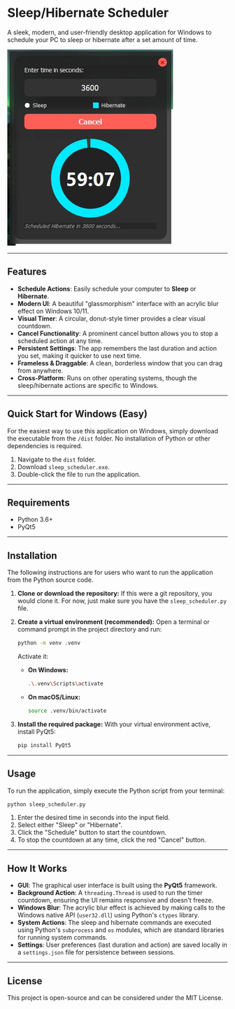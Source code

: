 # Sleep/Hibernate Scheduler

A sleek, modern, and user-friendly desktop application for Windows to schedule your PC to sleep or hibernate after a set amount of time.

![App Screenshot](sleep_scheduler.JPG "Application Interface")


---

## Features

*   **Schedule Actions**: Easily schedule your computer to **Sleep** or **Hibernate**.
*   **Modern UI**: A beautiful "glassmorphism" interface with an acrylic blur effect on Windows 10/11.
*   **Visual Timer**: A circular, donut-style timer provides a clear visual countdown.
*   **Cancel Functionality**: A prominent cancel button allows you to stop a scheduled action at any time.
*   **Persistent Settings**: The app remembers the last duration and action you set, making it quicker to use next time.
*   **Frameless & Draggable**: A clean, borderless window that you can drag from anywhere.
*   **Cross-Platform**: Runs on other operating systems, though the sleep/hibernate actions are specific to Windows.

---

## Quick Start for Windows (Easy)

For the easiest way to use this application on Windows, simply download the executable from the `/dist` folder. No installation of Python or other dependencies is required.

1.  Navigate to the `dist` folder.
2.  Download `sleep_scheduler.exe`.
3.  Double-click the file to run the application.

---

## Requirements

*   Python 3.6+
*   PyQt5

---

## Installation

The following instructions are for users who want to run the application from the Python source code.

1.  **Clone or download the repository:**
    If this were a git repository, you would clone it. For now, just make sure you have the `sleep_scheduler.py` file.

2.  **Create a virtual environment (recommended):**
    Open a terminal or command prompt in the project directory and run:
    ```bash
    python -m venv .venv
    ```
    Activate it:
    *   **On Windows:**
        ```bash
        .\.venv\Scripts\activate
        ```
    *   **On macOS/Linux:**
        ```bash
        source .venv/bin/activate
        ```

3.  **Install the required package:**
    With your virtual environment active, install PyQt5:
    ```bash
    pip install PyQt5
    ```

---

## Usage

To run the application, simply execute the Python script from your terminal:

```bash
python sleep_scheduler.py
```

1.  Enter the desired time in seconds into the input field.
2.  Select either "Sleep" or "Hibernate".
3.  Click the "Schedule" button to start the countdown.
4.  To stop the countdown at any time, click the red "Cancel" button.

---

## How It Works

*   **GUI**: The graphical user interface is built using the **PyQt5** framework.
*   **Background Action**: A `threading.Thread` is used to run the timer countdown, ensuring the UI remains responsive and doesn't freeze.
*   **Windows Blur**: The acrylic blur effect is achieved by making calls to the Windows native API (`user32.dll`) using Python's `ctypes` library.
*   **System Actions**: The sleep and hibernate commands are executed using Python's `subprocess` and `os` modules, which are standard libraries for running system commands.
*   **Settings**: User preferences (last duration and action) are saved locally in a `settings.json` file for persistence between sessions.

---

## License

This project is open-source and can be considered under the MIT License.